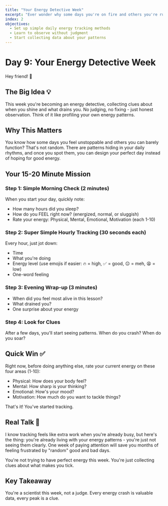```yaml
---
title: "Your Energy Detective Week"
excerpt: "Ever wonder why some days you're on fire and others you're running on fumes? This week we become energy detectives, tracking the patterns that matter."
index: 2
objectives:
  - Set up simple daily energy tracking methods
  - Learn to observe without judgment
  - Start collecting data about your patterns
---
```


# Day 9: Your Energy Detective Week

Hey friend! 👋

## The Big Idea 💡

This week you're becoming an energy detective, collecting clues about when you
shine and what drains you. No judging, no fixing - just honest observation.
Think of it like profiling your own energy patterns.

## Why This Matters

You know how some days you feel unstoppable and others you can barely function?
That's not random. There are patterns hiding in your daily rhythms, and once you
spot them, you can design your perfect day instead of hoping for good energy.

## Your 15-20 Minute Mission

### Step 1: Simple Morning Check (2 minutes)

When you start your day, quickly note:

- How many hours did you sleep?
- How do you FEEL right now? (energized, normal, or sluggish)
- Rate your energy: Physical, Mental, Emotional, Motivation (each 1-10)

### Step 2: Super Simple Hourly Tracking (30 seconds each)

Every hour, just jot down:

- Time
- What you're doing
- Energy level (use emojis if easier: 🔥 = high, ✅ = good, 😐 = meh, 😫 = low)
- One-word feeling

### Step 3: Evening Wrap-up (3 minutes)

- When did you feel most alive in this lesson?
- What drained you?
- One surprise about your energy

### Step 4: Look for Clues

After a few days, you'll start seeing patterns. When do you crash? When do you
soar?

## Quick Win ✅

Right now, before doing anything else, rate your current energy on these four
areas (1-10):

- Physical: How does your body feel?
- Mental: How sharp is your thinking?
- Emotional: How's your mood?
- Motivation: How much do you want to tackle things?

That's it! You've started tracking.

## Real Talk 💬

I know tracking feels like extra work when you're already busy, but here's the
thing: you're already living with your energy patterns - you're just not seeing
them clearly. One week of paying attention will save you months of feeling
frustrated by "random" good and bad days.

You're not trying to have perfect energy this week. You're just collecting clues
about what makes you tick.

## Key Takeaway

You're a scientist this week, not a judge. Every energy crash is valuable data,
every peak is a clue.
